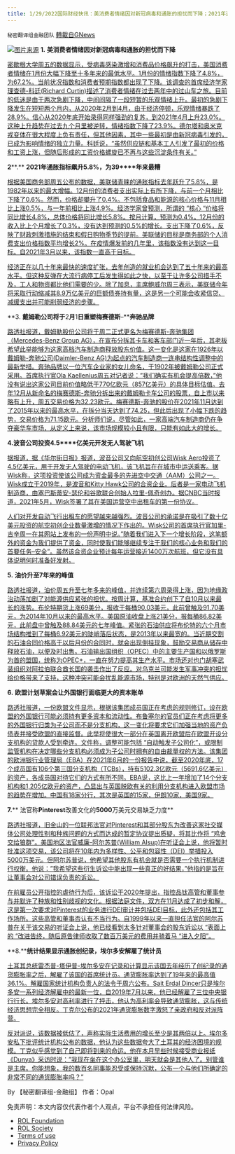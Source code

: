 ```yaml
---
title: 1/29/2022国际财经快讯：美消费者情绪因对新冠病毒和通胀的担忧而下降；2021年通胀指标飙升5.8%
---
```

`秘密翻译组金融团队` [轉載自GNews](https://gnews.org/zh-hans/1930247/)

![](https://assets.gnews.org/wp-content/uploads/2022/01/图片1-173.png)[图片来源](https://conference-board.org)
**1.** **美消费者情绪因对新冠病毒和通胀的担忧而下降**

[密歇根大学周五的数据显示，受病毒感染激增和消费品价格飙升的打击，美国消费者情绪在1月份大幅下降至十多年来的最低水平。1月份的情绪指数下降了4.8%，为67.2%。当前状况指数和消费者预期指数都出现了下降。该调查的首席经济学家理查德-科廷(Richard Curtin)描述了消费者情绪在过去两年中的过山车之旅。目前的低迷是由于两次急剧下降，中间间隔了一段短暂的乐观情绪上升。最初的急剧下降发生在短短两个月内，从2020年2月到4月，由于经济停顿，乐观情绪暴跌了28.9%。信心从2020年底开始录得同样强劲的复苏，到2021年4月上升23.0%。这种上升趋势在过去九个月里被逆转，情绪指数下降了23.9%。德尔塔和奥米克戎变体在很大程度上负有责任，但其他因素，其中一些最初是由新冠病毒引发的，已成为影响情绪的独立力量。科廷说，“虽然供应链和基本工人引发了最初的价格和工资上涨，但随后形成的工资价格螺旋已不再与这些沉淀条件有关。”](https://www.breitbart.com/economy/2022/01/28/consumer-sentiment-falls-by-more-than-expected/)

**2****.** **2021****年通胀指标飙升****5.8%****，为****39****年来最糟**

[根据美国商务部周五公布的数据，美联储青睐的通胀指标去年跃升了5.8%，是1982年以来的最大增幅。12月份的消费者支出实际上有所下降，与前一个月相比下降了0.6%。然而，价格却攀升了0.4%。不包括食品和能源的核心价格与11月相比上涨0.5%，与一年前相比上涨4.9%。经济学家曾预测，所谓的 “核心 “价格将同比增长4.8%，总体价格将同比增长5.8%。按月计算，预测为0.4%。12月份的收入比上个月增长了0.3%，没有达到预测的0.5%的增长。支出下降了0.6%，反映了财政刺激措施的结束和假日购物季节的提前。美联储的目标是商务部的个人消费支出价格指数平均增长2%。在疫情爆发前的几年里，该指数没有达到这一目标。自2021年3月以来，该指数一直高于目标。](https://www.breitbart.com/economy/2022/01/28/bidenflation-feds-favorite-inflation-measure-soared-5-8-in-2021-worst-in-39-years/)

[经济正在以几十年来最快的速度扩张，去年创造的就业机会达到了五十年来的最高水平。但这种反弹在大流行病停工后发生得如此之快，以至于让许多公司措手不及，工人和物资都比他们需要的少。除了加息，主席鲍威尔周三表示，美联储今年将采取行动缩减其8.9万亿美元的巨额债券持有量，这是另一个可能会收紧信贷、减缓支出并可能削弱经济的步骤。](https://www.breitbart.com/economy/2022/01/28/bidenflation-feds-favorite-inflation-measure-soared-5-8-in-2021-worst-in-39-years/)

**3. ****戴姆勒公司将于****2****月****1****日重塑梅赛德斯****–****奔驰品牌**

[路透社报道，戴姆勒股份公司将于周二正式更名为梅赛德斯-奔驰集团（Mercedes-Benz Group AG），在宣布分拆其卡车和客车部门近一年后，其老板希望此举能够为这家高档汽车制造商释放股东价值。这一变化是这家在1926年以戴姆勒-奔驰公司(Daimler-Benz AG)为起点的汽车制造商一连串结构性调整中的最新举措。奔驰品牌以一位汽车企业家的女儿命名，于1902年被戴姆勒公司正式采用。首席执行官Ola Kaellenius周五对记者说：”我们确实有机会提高倍数，”他没有说出这家公司目前价值略低于770亿欧元（857亿美元）的具体目标估值。去年12月从新命名的梅赛德斯-奔驰分拆出来的戴姆勒卡车公司的股票，自上市以来略有上升，周五交易价格为32.23欧元。梅赛德斯-奔驰的股价在2021年11月达到了2015年以来的最高水平，在拆分当天达到了74.25，但此后出现了小幅下跌的趋势，交易价格为71.15欧元。分析师们说，尽管如此，一家高端汽车制造商仍在争夺豪华车市场，从定义上来说，该市场规模较小且有限，只能有如此大的增长。](https://www.reuters.com/business/autos-transportation/daimler-ag-rebrand-mercedes-benz-feb-1-2022-01-28/)

**4.****波音公司投资****4.5****亿美元开发无人驾驶飞机**

[据报道，据《华尔街日报》报道，波音公司又向航空初创公司Wisk Aero投资了4.5亿美元，用于开发无人驾驶的电动飞机，该飞机旨在在城市中运送乘客。据Wisk称，这项投资使该公司成为资金最多的先进空中交通（AAM）公司之一。Wisk成立于2019年，是波音和Kitty Hawk公司的合资企业。后者是一家电动飞机制造商，由塞巴斯蒂安-瑟伦和谷歌联合创始人拉里-佩奇创办。据CNBC当时报道，2021年5月，Wisk签署了其在美国运营空中出租车的第一份协议。](https://www.businessinsider.com/boeing-invests-wisk-air-taxi-startup-autonomois-electric-aircraft-2022-1)

[人们对开发自动飞行出租车的愿望越来越强烈。波音公司的承诺是在吸引了数十亿美元投资的航空初创企业数量激增的情况下作出的。Wisk公司的首席执行官加里-吉辛周一在其网站上发布的一份声明中说。”随着我们进入下一个增长阶段，这笔额外的资金为我们提供了资金，同时使我们能够继续专注于我们的核心业务和我们的首要任务–安全”。虽然该合资企业预计每年运营接近1400万次航班，但它没有具体说明何时准备好发射。](https://www.businessinsider.com/boeing-invests-wisk-air-taxi-startup-autonomois-electric-aircraft-2022-1)

**5.** **油价升至****7****年来的峰值**

[路透社报道，油价周五升至七年多来的峰值，并连续第六周录得上涨，因为地缘政治动荡加剧了对能源供应紧张的担忧。按周计算，基准合约创下了自10月以来最长的涨势。布伦特期货上涨69美分，报收于每桶90.03美元，此前曾触及91.70美元，为2014年10月以来的最高水平。美国原油收盘上涨21美分，报每桶86.82美元，此前盘中曾触及88.84美元的七年峰值。紧张的石油供应将布伦特的六个月市场结构推到了每桶6.92美元的陡峭落后状态，是2013年以来最宽的。当近期交割的石油合同价格高于以后月份的合同时，就会出现倒挂现象，鼓励交易商从储存中释放石油，以便及时出售。石油输出国组织（OPEC）中的主要生产国和以俄罗斯为首的盟国，统称为OPEC+，一直在努力提高其生产水平。市场还对也门胡塞武装组织对阿拉伯联合酋长国的袭击作出了反应。对乌克兰可能发生军事冲突的担忧给价格带来了支持，这种冲突可能会扰乱能源市场，特别是对欧洲的天然气供应。](https://www.reuters.com/business/energy/)

**6.** **欧盟计划草案会让外国银行面临更大的资本账单**

[路透社报道，一份欧盟文件显示，根据该集团成员国正在考虑的规则修订，设在欧盟的外国银行可能必须持有更多资本和流动性。布鲁塞尔的官员们正在考虑将更多的外国银行归类为子公司而不是分支机构，这一变化将要求它们加强当地的资产负债表并接受欧盟的直接监督。此举将使很大一部分在英国离开欧盟后在欧盟开设分支机构的贷款人受到牵连。文件称，调整可能包括 “自动触发子公司化”，或限制监管机构在决定哪些分支机构必须成为子公司时拥有的自由裁量权的方法。该集团的欧洲银行业管理局（EBA）在2021年6月的一份报告中说，截至2020年底，17个成员国有106个第三国分支机构（TCBs），持有5102.3亿欧元（5691.6亿美元）的资产，各成员国对待它们的方式有所不同。EBA说，这比上一年增加了14个分支机构和1,205亿欧元的资产，凸显出与英国脱欧有关的利用分支机构进入欧盟市场的趋势在增加。中国有18家分行，其次是英国的15家，伊朗10家，美国9家。](https://www.reuters.com/world/europe/exclusive-eu-eyes-lower-bar-force-foreign-banks-become-subsidiaries-2022-01-28/)

**7.**** 法官称****Pinterest****改善文化的****5000****万美元交易缺乏力度**

[路透社报道，旧金山的一位联邦法官对Pinterest和其部分股东为改善这家社交媒体公司处理性别和种族问题的方式而达成的暂定协议提出质疑，将其比作将 “鸡舍交给狼群”。美国地区法官威廉-阿尔苏普(William Alsup)在听证会上说，他将暂时批准这项交易，该公司将在10年内为多样性、公平和包容性（DEI）举措投入5000万美元。但阿尔苏普说，他希望其他股东有机会就是否需要一个执行机制进行权衡。他说：”我希望这些衍生诉讼中能出现一些真正的好结果，”他指的是旨在让董事会对公司错误负责的诉讼。](https://www.reuters.com/legal/litigation/pinterests-50-mln-deal-improve-culture-lacks-teeth-judge-says-2022-01-27/)

[在前雇员公开指控的虐待行为后，该诉讼于2020年提出，指控品钛高管和董事参与并默许了种族和性别歧视的文化。根据法庭文件，双方在11月达成了初步和解，这是第一次要求对Pinterest的业务进行DEI审计并包括DEI目标，此外还包括其工作场所。这些高管和董事否认有不当行为。自1999年以来一直担任法官的阿尔苏普在关于该交易的听证会上说，他已经看到太多针对董事会的股东诉讼以 “表面上的 “改进告终，随后原告律师收取了数百万美元的费用并骑着马 “进入夕阳”。](https://www.reuters.com/legal/litigation/pinterests-50-mln-deal-improve-culture-lacks-teeth-judge-says-2022-01-27/)

**8.****统计结果显示通胀创纪录，埃尔多安解雇了统计员**

[土耳其总统雷杰普-塔伊普-埃尔多安在记录和计算显示该国去年经历了创纪录的通货膨胀率之后，解雇了该国的首席统计员。通货膨胀率达到了19年来的最高值36.1%。解雇国家统计机构负责人的法令于周六公布。Sait Erdal Dincer只是埃尔多安一系列经济解雇中的最新一位，自2019年7月以来，他已经解雇了三位中央银行行长。埃尔多安对高利率进行了抨击，他认为高利率会导致通货膨胀，这与传统经济思想完全相反。丁克尔公布的2021年通货膨胀数字激怒了亲政府和反对派阵营。](https://www.wionews.com/world/turkey-calculations-reveal-record-inflation-erdogan-sacks-statistician-448782)

[反对派说，该数据被低估了，声称实际生活费用的增长至少是其两倍以上。埃尔多安私下批评统计机构公布的数据，他认为这些数据夸大了土耳其的经济困境的规模。丁克似乎感觉到了自己即将到来的命运。他在本月早些时候接受商业报纸《Dunya》采访时说：”我现在坐在这个办公室里，明天就会是其他人了。别管谁是主席。你能想象，我的数百名同事能忍受或保持沉默，公布一个与他们所确定的非常不同的通货膨胀率吗？”](https://www.wionews.com/world/turkey-calculations-reveal-record-inflation-erdogan-sacks-statistician-448782)

By 【秘密翻译组-金融组】
作者：Opal

 

免责声明：本文内容仅代表作者个人观点，平台不承担任何法律风险。

- [ROL Foundation](https://rolfoundation.org/)
- [ROL Society](https://rolsociety.org/)
- [Terms of use](https://gnews.org/terms-of-use-3/)
- [Privacy Policy](https://gnews.org/privacy-policy/)
